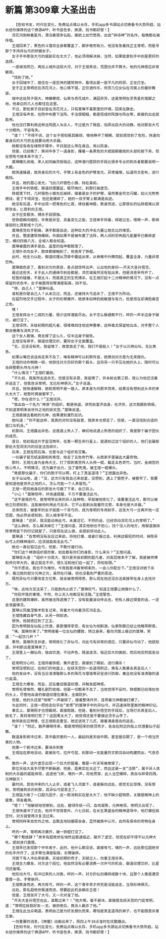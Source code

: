 # 新篇 第309章 大圣出击
        【告知书友，时代在变化，免费站点难以长存，手机app多书源站点切换看书大势所趋，站长给你推荐的这个换源APP，听书音色多、换源、找书都好使！】
       流花河倒映着星月，漂泊着很多仙船，画舫上丝竹悠扬，出自“钟诗神”的名作，每晚都在被传唱。
       王煊回来了，黑色的斗篷将全身都覆盖了，脚步稳而有力，他没有急着找正主常明，而是寻那个手持异仙弓的矫健女子。
       女子手中那张大弓的威胁实在太大了，他必须得解决掉，当然，如果能拿到手中则是更好的选择。
       一座城池而已，再加上城外这段大河，对于王煊来说，范围也并不算大，他的元神感应非常敏锐。
       “找到了她。”
       女子回城中了，居住在一座宏伟的建筑物中，看得出是一座不凡的府邸，正在打坐。
       至于正主常明还在流花河上，他心情不错，正饮酒作乐，欣赏几位女仙在河面上的曼妙舞姿。
       城中这处院子很大，神藤攀爬，仙草与奇花成片，满园芬芳，这是常明在灵秀星的落脚之地，他身边的几人也都住在这里。
       不过，那些男子目前皆在流花河上，只有莫琳不喜那里的环境，回来在静坐。
       王煊没有声息，在院中布置下法阵，手法很粗糙，都是现成的阵旗与阵台等，直接扔出去就能用。
       他也没打算利用这种法阵困人与杀人，不过是为了隔音，怕弄出巨大的动静。他对那张大弓十分眼热，不容有失。
       “谁？！”不得不说，这个女子感知极其敏锐，倏地睁开了眼睛，提前感觉到了危险，快速向着身后的大弓抓去就要动用大杀器。
       她都没有收在储物手镯中，平日就这么带在身边，用以防身。
       但是，已经晚了，房间中多了一道身影，攥着一条黑色的大棍就朝着她的头部抡砸下来，现在想弯弓根本来不及了。
       莫琳瞳孔收缩，来人如同幽灵般临近，这种潜行匿踪的手段比很多专业的刺杀者都要高明一大截。
       她快速躲避，放弃身后的大弓，手臂上有金色的护臂发光，异常璀璨，仙道符文密布，进行格挡。
       并且，她的眉心发光，飞出几杆银色小旗，挡在身前。
       王煊手中的铁棍，御道纹理蔓延，极尽绚烂，刹那打崩虚空。
       铁棍落下时，几杆银色小旗先后崩碎，接着是女子的护臂，虽然黄金符文闪耀，如火光熊熊燃烧，是了不得异宝，但还是爆碎了，她的一双手臂上都满是血迹。
       她没有后退，手中出现一把青色的匕首，缭绕着神霞，欺身而进，让那很长的仙铁棍难以调转攻击，匕首刺向王煊。
       女子应变极快，搏杀手段很强。
       但铁棍瞬间缩短，毕竟是异宝，具备变化之能，王煊单手拎着，挥砸过去，喀嚓一声，那柄锋锐的匕首断成十几片。
       莫琳感觉右手剧痛，满手都是血迹，这种巨大的冲击力量让她无比的难受。
       并且，整座建筑物爆碎。外面如果不是被布置了法阵，两人间的恐怖超凡能量早已撕碎虚空，横扫四面八方，全城人都会知道。
       莫琳被震的满手是血，晶莹的指甲都脱落了。
       王煊扑杀向女子，肢体都接触到了，他舍弃了铁棍。
       此时，他全力以赴，御道纹理从顶骨中蔓延出来，从脊椎中升腾而起，覆盖全身，力量异常恐怖。
       莫琳面色变了，看到对方的真容，差点就惊呼出声，认出他的身份——齐天大圣孙悟空。
       最近这些天，关于此人的通缉令到处都是，流花城虽然没有贴出来，但是消息早传开了。
       短暂的碰撞，不是比斗，而是真正的生死搏杀，在王煊打起十二分精神的情况下，没有一点保留的状态中，女子被震得双臂满是裂痕，挡不住。
       “停，自己人！”莫琳叫道。
       谁和是你是自己人？从未见过，而且，还被持大弓追杀了，王煊不为所动。
       在猛烈地交手过程中，女子的右臂爆开，她原本如神豹般敏捷与有力，但是现在却满脸痛苦之色。
       噗！
       王煊发挥出十二成的力量，很少这样潜能尽出。女子怎么躲避都不行，砰的一声半边身子破烂，被打没了。
       王煊讶然，天级初期的超凡者，很难难挡住他这种重拳，这样毫无保留地出击，对手整个人都会捶爆与消失才对。
       这个女人极强，竟支撑了这么久，仅半边身子破败。
       王煊没有停手，御道纹理交织，要将女子全面覆盖。
       “无，应该没有死，我留情了，故意放走了他，我们不是敌人！”女子以元神尖叫，无比焦急。
       如果以嘴巴说话肯定来不及了，唯有精神可以刹那传音，她猜测对方是为无来报仇。
       王煊的动作稍微一顿，他锁住对方完好的那个肩头，且将另一只手压在她的头上，随时可以击碎整颗头颅与元神！
       “什么情况？”王煊盯着她。
       “不久前，我虽然去追杀无，但是没有杀意，我留情了，并未射出第三箭，我认为他还活着并逃走了，但我告诉常明，无已形神俱灭。”女子说道。
       并且，她快速解释，她和常明不是一路人，原本是为坑肥羊而来，结果没有想到这头羊的来头太大了，她暂时竟被套牢了。
       “嗯，你在说什么？”王煊诧异。
       “我出自一个名为‘神游’的组织，都是侠盗，讲究劫富济自身，也济贫，这次我踢到铁板，不知道常明来自世外之地的妖天宫。”莫琳说道。
       王煊直接去看她的元神，结果遭到激烈反抗。
       她叫道：“你不能这样，我真的对你没有敌意，我原本也想走了，但是，一直没找到合适的借口与机会。”
       刹那间，王煊露出异色，这是遇上熟人了，确切地说遇上熟悉的组织了，竟是那个骗子团伙的成员。
       昔日，他初临这片宇宙没两年，在第一颗生命行星上，就遇到过这个组织的人，他们去骗取那处大型洞天内的旧圣法旨碎片。
       后来，王煊在陨石海，也曾与这个组织有交集。
       一伙骗子冒充纸圣殿和刺青宫，赊走了五色奇竹等，从商家手里骗去大量奇物。
       那时，王煊化身为金角大王，打了假刺青宫传人头颅一棍，截走五色奇竹。当时，金阙宫的核心传人，不明情况，还为骗子出力，当了替死鬼，被王煊一棍爆头。
       “竟是那伙骗子，你们的胆子可以啊，盯上了真圣道场？”王煊露出异色。
       女子讪讪地，道：“没，这次只有我自己来劫富，没想到，遇上了狠茬子，被套牢了。我要是知道他是世外之地的人，怎么可能一个人来冒险。”
       王煊一把将她身后的那张大弓摘了下来，自己背上。
       “小心！”莫琳惊呼，并快速提醒，千万不要激活此弓。
       “这不是我的弓，是常明带出来的异人级神物，早就被他炼化了。谁要激活此弓，都可以被他立刻感知到，且能被他利用此弓反杀，它不止能射出能量符文箭，本身也是大杀器。”
       总体而言，被套牢的女子就是一个背弓的，成为常明的专用射手，这张大弓一旦离开他一定范围，他必然会感知到，别人根本带不走。
       莫琳道：“还好，我没能动用此弓，未激活它，不然的话，已经惊动流花河上的常明了。”
       “这么麻烦，怎么解决掉它？”王煊问道，其实他倒也不担心，找个没人的地方，用御道旗抹除常明留下的印记就是了，只是现在这么做，会提前惊动此人。
       莫琳道：“在常明没有反应过来前，将他打爆，或者打昏过去，利用这极短的时间，抹除异仙弓上的精神烙印，应该就能收走此弓。”
       她也一直在惦记此弓，但是，不敢付诸行动。
       “你们这个神游组织很厉害，到处都有你们的身影，什么来头？”王煊问道。
       莫琳低头道：“组织十分庞大，我只是天级初期的超凡者，对高层根本不了解，我是被师傅和师兄带大的，最近我走不开，很久没和他们在一起了，所知有限。”
       “你不愿说，我也不为难你，今夜我是冲着常明来的，一会儿你配合下。”王煊没对她下杀手，看过她的部分元神之光，虽然在行骗，但也没看到严重的恶迹。
       既然异仙弓只要改变方位等，就会被常明得悉，那么现在他还没办法直接带在身上去找对方。
       “唉，这地方没法呆了，只能割肉止损了。”莫琳叹气，知道王煊要让她做什么了。
       “你别坏我的事情，不然，你上天入地都没有活路。”王煊警告。
       这里的建筑爆碎，虽然被法阵遮掩了了，没有能量波动传出去，但有人接近探查的话，一定会泄露情况。
       莫琳以凤凰涅槃术恢复过来，背着大弓向着流花河走去。
       王煊隐藏自身气息，从另一侧前进。
       很快，他就感应到了正主。
       因为常明就在仙船上饮酒，甚是懂得享受，有女仙为他斟酒，仙家陈酿已经让他略带醉意。
       “咦，莫琳你来了。”常明搂着一位女仙的腰肢，转过身来，看向河面上接近的莫琳，笑道：“一起饮几杯？”
       果然，莫琳所言非虚，常明炼化了异仙弓，对此弓有异常的感应，只要异仙弓动了，他就知道，并判断出是莫琳来了。
       王煊登上一艘仙舟，独自饮酒，不动声色，随波逐流，临近巨大的画舫，而后他突然就发动了。
       趁常明分心时，王煊拎着铁棍，撕开虚空，直接到了眼前，进行袭杀！
       常明没想到过，在他们的地盘上，在妖天宫的一处道场附近，竟有人敢袭击真圣后人！
       他的发丝中，没有当日凌清璇那么多的珠花与璎珞等异宝进行防御，兼且他没有凌清璇的道行高深。
       王煊全力爆发，而且，还在叠加御道纹理，并触发超神感。
       常明毛骨悚然，瞳孔剧烈收缩，但是一切都来不及了，当他觉得不妥时，铁棍都已经落在他的头上，尽管他自身的御道纹理在爆发，全面防护。
       但是，他的头还是“啪嚓”一声破碎了，接着整体炸开，连带着元神都被打爆了。
       与此同时，王煊一把抢走似乎在“发愣”的莫琳手中的异仙弓，并迅速抹除里面的精神印记。
       事实上，莫琳刚才也想截胡，直接跑路，但是，看到孙悟空的手段后，当场打杀真圣后人，她毛了，真将常明打死了？这因果太大了，她觉得还是不要接这烫手山芋了。
       她佯装反应稍慢，任王煊取走重宝，她还进攻了几式，接着满身是血的逃走。
       “谁？！”附近，数声爆喝传来，都是常明招来的绝顶奇才，各自在附近的船上饮酒看仙子起舞。
       数道身影俯冲过来，其中最厉害的一人，最起码是天级中期，甚至是后期了，是一个相当厉害的人物。
       他第一个俯冲过来，要诛杀刺客
       王煊站在原地没动，直接张弓，拉开弓弦，刹那间一支能量符文箭羽自动构建而出，气息恐怖。
       轰的一声，这片虚空出现一个巨大的窟窿，像是一片天穹被凿穿了。
       那位天级大高手尽管不断躲避，但是，距离实在太近了，而且这是一支“活箭”，属于异人炼制的大杀器的威能体现，追逐他飞来，噗的一声，将他贯穿，此人当空爆碎，真血与碎骨四溅，元神破灭！
       霎时间，其他冲来的几人止步，或者飞入河面下，或者躲向远处，感觉无比惊悚，没有想到，常明被刺杀的刹那，其异仙弓就易主了。
       王煊猛力吸了一口超凡因子，这一箭消耗实在是太大了，他不缺少超物质，关键是精神上的疲惫，得省着用。
       “嗯？！”他敏锐地觉察到，远处，碧绿符纸一闪，血肉凝聚，元神再现，常明又出现了。
       王煊快速冲了过去，他并不觉得意外，六七日前，在长生果盛会的精神道场中，他打爆伍临空时，对方就曾两次复活过来。
       常明同样来自世外之地，且敢去地狱磨砺自身，显然被族中认可，自然有保命的奇物在身上。
       咚的一声，常明再次爆开，被一铁棍打没了。
       “哪个敢放肆？”原本有超绝世在悄然且极速临近，破开了虚空，但现在却不得不以元神大吼，提前进行震慑。
       王煊早已发现那个中年男子，此时，他什么都没说，直接弯弓，噗的一声，远处那位超绝世的右手炸开了，且手臂也满是裂痕，右臂破碎。
       河面下有人冲出来偷袭，天级初期的奇才，天赋过人，向着王煊杀来。
       王煊全力爆发，对方这个段位，他自然没有必要浪费一次开弓的机会，御道纹理交织，比星河还璀璨。
       他抡动大弓，和冲过来的人对轰，砰的一声，对方的仙剑爆碎成数十块，且那个人像是遭受雷霆一击，手臂崩开。
       王煊欺身而进，再次挥弓，砰的一声，这个青年奇才终究是没能逃走，当场形神俱灭。
       远处，那名超绝世极速而进，想要趁此机会瞬杀王煊！
       但是，王煊张开了大弓，又一次对准了他。
       “齐天大圣孙悟空在此，谁敢过来？！”他大喝，毫不避讳，直接提及妖天宫的门徒常明，道：“常明拉拢我好友——无，被拒绝后，竟派人截杀了他。”
       王煊在此当众喝道，表明自己是为好友报仇而来，哪怕是真圣道场的弟子，也不能随意杀害无辜。
       一则重要的消息，《神墓》动画出来了，周四上午10点准时在优酷播出。
       【告知书友，时代在变化，免费站点难以长存，手机app多书源站点切换看书大势所趋，站长给你推荐的这个换源APP，听书音色多、换源、找书都好使！】
